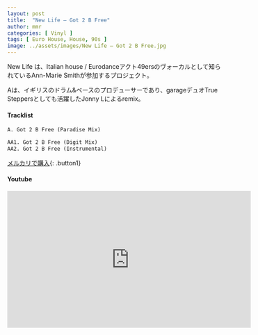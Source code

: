 ```yaml
---
layout: post
title:  "New Life – Got 2 B Free"
author: mmr
categories: [ Vinyl ]
tags: [ Euro House, House, 90s ]
image: ../assets/images/New Life – Got 2 B Free.jpg
---
```


New Life は、Italian house / Eurodanceアクト49ersのヴォーカルとして知られているAnn-Marie Smithが参加するプロジェクト。

Aは、イギリスのドラム&ベースのプロデューサーであり、garageデュオTrue Steppersとしても活躍したJonny Lによるremix。

#### Tracklist
```md
A. Got 2 B Free (Paradise Mix)

AA1. Got 2 B Free (Digit Mix)
AA2. Got 2 B Free (Instrumental)
```

[メルカリで購入](https://jp.mercari.com/item/m78152557447?afid=6142608987){: .button1}

#### Youtube
<iframe width="560" height="315" src="https://www.youtube.com/embed/nhxAsZDESU8?si=4NjElZnRUX3qtyzk" title="YouTube video player" frameborder="0" allow="accelerometer; autoplay; clipboard-write; encrypted-media; gyroscope; picture-in-picture; web-share" referrerpolicy="strict-origin-when-cross-origin" allowfullscreen></iframe>